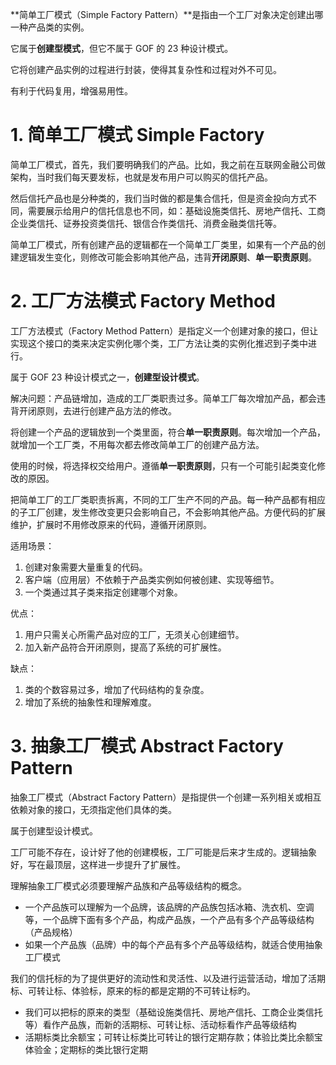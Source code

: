 **简单工厂模式（Simple Factory Pattern）**是指由一个工厂对象决定创建出哪一种产品类的实例。

它属于**创建型模式**，但它不属于 GOF 的 23 种设计模式。

它将创建产品实例的过程进行封装，使得其复杂性和过程对外不可见。

有利于代码复用，增强易用性。



# 1. 简单工厂模式 Simple Factory

简单工厂模式，首先，我们要明确我们的产品。比如，我之前在互联网金融公司做架构，当时我们每天要发标，也就是发布用户可以购买的信托产品。

然后信托产品也是分种类的，我们当时做的都是集合信托，但是资金投向方式不同，需要展示给用户的信托信息也不同，如：基础设施类信托、房地产信托、工商企业类信托、证券投资类信托、银信合作类信托、消费金融类信托等。

简单工厂模式，所有创建产品的逻辑都在一个简单工厂类里，如果有一个产品的创建逻辑发生变化，则修改可能会影响其他产品，违背**开闭原则**、**单一职责原则**。

# 2. 工厂方法模式 Factory Method

工厂方法模式（Factory Method Pattern）是指定义一个创建对象的接口，但让实现这个接口的类来决定实例化哪个类，工厂方法让类的实例化推迟到子类中进行。

属于 GOF 23 种设计模式之一，**创建型设计模式**。

解决问题：产品链增加，造成的工厂类职责过多。简单工厂每次增加产品，都会违背开闭原则，去进行创建产品方法的修改。

将创建一个产品的逻辑放到一个类里面，符合**单一职责原则**。每次增加一个产品，就增加一个工厂类，不用每次都去修改简单工厂的创建产品方法。

使用的时候，将选择权交给用户。遵循**单一职责原则**，只有一个可能引起类变化修改的原因。

把简单工厂的工厂类职责拆离，不同的工厂生产不同的产品。每一种产品都有相应的子工厂创建，发生修改变更只会影响自己，不会影响其他产品。方便代码的扩展维护，扩展时不用修改原来的代码，遵循开闭原则。

适用场景：

1. 创建对象需要大量重复的代码。
2. 客户端（应用层）不依赖于产品类实例如何被创建、实现等细节。
3. 一个类通过其子类来指定创建哪个对象。

优点：

1. 用户只需关心所需产品对应的工厂，无须关心创建细节。
2. 加入新产品符合开闭原则，提高了系统的可扩展性。

缺点：

1. 类的个数容易过多，增加了代码结构的复杂度。
2. 增加了系统的抽象性和理解难度。

# 3. 抽象工厂模式 Abstract Factory Pattern

抽象工厂模式（Abstract Factory Pattern）是指提供一个创建一系列相关或相互依赖对象的接口，无须指定他们具体的类。

属于创建型设计模式。

工厂可能不存在，设计好了他的创建模板，工厂可能是后来才生成的。逻辑抽象好，写在最顶层，这样进一步提升了扩展性。

理解抽象工厂模式必须要理解产品族和产品等级结构的概念。

- 一个产品族可以理解为一个品牌，该品牌的产品族包括冰箱、洗衣机、空调等，一个品牌下面有多个产品，构成产品族，一个产品有多个产品等级结构（产品规格）
- 如果一个产品族（品牌）中的每个产品有多个产品等级结构，就适合使用抽象工厂模式

我们的信托标的为了提供更好的流动性和灵活性、以及进行运营活动，增加了活期标、可转让标、体验标，原来的标的都是定期的不可转让标旳。

- 我们可以把标的原来的类型（基础设施类信托、房地产信托、工商企业类信托等）看作产品族，而新的活期标、可转让标、活动标看作产品等级结构
- 活期标类比余额宝；可转让标类比可转让的银行定期存款；体验比类比余额宝体验金；定期标的类比银行定期